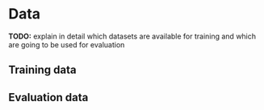 # Data

**TODO:** explain in detail which datasets are available for training and which are going to be used for evaluation

## Training data

## Evaluation data
